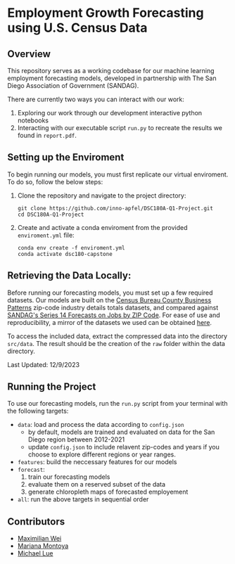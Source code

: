 # Employment Growth Forecasting using U.S. Census Data

## Overview

This repository serves as a working codebase for our machine learning employment forecasting models, developed in partnership with The San Diego Association of Government (SANDAG).

There are currently two ways you can interact with our work:

1. Exploring our work through our development interactive python notebooks
2. Interacting with our executable script `run.py` to recreate the results we found in `report.pdf`.


## Setting up the Enviroment

To begin running our models, you must first replicate our virtual enviroment. To do so, follow the below steps:

1. Clone the repository and navigate to the project directory:

   ```
   git clone https://github.com/inno-apfel/DSC180A-Q1-Project.git
   cd DSC180A-Q1-Project
   ```

2. Create and activate a conda enviroment from the provided `enviroment.yml` file:

   ```
   conda env create -f enviroment.yml
   conda activate dsc180-capstone
   ```


## Retrieving the Data Locally:

Before running our forecasting models, you must set up a few required datasets. Our models are built on the [Census Bureau County Business Patterns](https://www.census.gov/programs-surveys/cbp/data/datasets.All.List_1222676053.html) zip-code industry details totals datasets, and compared against [SANDAG's Series 14 Forecasts on Jobs by ZIP Code](https://opendata.sandag.org/Forecast/Series-14-Forecasts-Jobs-by-ZIP-Code/gzcd-xn9p/about_data). For ease of use and reproducibility, a mirror of the datasets we used can be obtained [here](https://drive.google.com/file/d/1VYtJXJOHdor53l4ga_9xIvyeyWZfdBci/view?usp=sharing).

To access the included data, extract the compressed data into the directory `src/data`. The result should be the creation of the `raw` folder within the data directory.

Last Updated: 12/9/2023

  
## Running the Project

To use our forecasting models, run the `run.py` script from your terminal with the following targets:
- `data`: load and process the data according to `config.json`
  - by default, models are trained and evaluated on data for the San Diego region between 2012-2021
  - update `config.json` to include relavent zip-codes and years if you choose to explore different regions or year ranges.
- `features`: build the neccessary features for our models
- `forecast`:
  1. train our forecasting models
  2. evaluate them on a reserved subset of the data
  3. generate chloropleth maps of forecasted employement
- `all`: run the above targets in sequential order

  
## Contributors

- [Maximilian Wei](https://www.linkedin.com/in/maxhtwei/)
- [Mariana Montoya](https://www.linkedin.com/in/mariana-montoya11/)
- [Michael Lue](https://www.linkedin.com/in/michael-lue-6ba799201/)